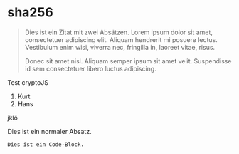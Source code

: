 # sha256

> Dies ist ein Zitat mit zwei Absätzen. Lorem ipsum dolor sit amet,
> consectetuer adipiscing elit. Aliquam hendrerit mi posuere
> lectus. Vestibulum enim wisi, viverra nec, fringilla in, laoreet
> vitae, risus.
> 
> Donec sit amet nisl. Aliquam semper ipsum sit amet velit.
> Suspendisse id sem consectetuer libero luctus adipiscing.

Test cryptoJS

1. Kurt
2. Hans

jklö

Dies ist ein normaler Absatz.

    Dies ist ein Code-Block.
